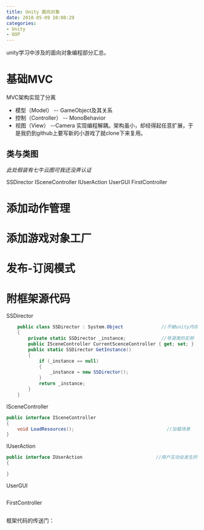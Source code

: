 ```yaml
---
title: Unity 面向对象
date: 2018-05-09 10:08:29
categories:
- Unity
- OOP
---
```


unity学习中涉及的面向对象编程部分汇总。

# 基础MVC
MVC架构实现了分离
- 模型（Model）      -- GameObject及其关系
- 控制（Controller） -- MonoBehavior
- 视图（View）       --Camera
实现编程解耦。架构虽小，却经得起任意扩展，于是我扔到github上要写新的小游戏了就clone下来复用。
## 类与类图
*此处假装有七牛云图可我还没弄认证*

SSDirector
ISceneController
IUserAction 
UserGUI
FirstController

# 添加动作管理

# 添加游戏对象工厂

# 发布-订阅模式

# 附框架源代码
SSDirector
```c#
    public class SSDirector : System.Object              //不被unity内存管理管理
    {
        private static SSDirector _instance;             //导演类的实例
        public ISceneController CurrentScenceController { get; set; }
        public static SSDirector GetInstance()           
        {
            if (_instance == null)
            {
                _instance = new SSDirector();
            }
            return _instance;
        }
    }
```

ISceneController
```c#
public interface ISceneController                      
{
    void LoadResources();                                  //加载场景
}
```

IUserAction 
```c#
public interface IUserAction                           //用户互动会发生的事件
{

}
```
UserGUI 
```
```
FirstController 
```
```

框架代码的传送门：
